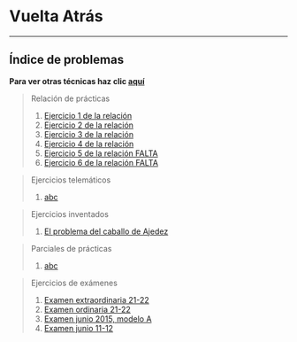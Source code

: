 # Vuelta Atrás

***

## Índice de problemas

**Para ver otras técnicas haz clic [aquí](../README.md)**

> Relación de prácticas
> 1. [Ejercicio 1 de la relación](./relacion1.md)
> 2. [Ejercicio 2 de la relación](./relacion2.md)
> 3. [Ejercicio 3 de la relación](./relacion3.md)
> 4. [Ejercicio 4 de la relación](./relacion4.md)
> 5. [Ejercicio 5 de la relación FALTA](./relacion5.md)
> 6. [Ejercicio 6 de la relación FALTA](./relacion6.md)

> Ejercicios telemáticos
> 1. [abc]()

> Ejercicios inventados
> 1. [El problema del caballo de Ajedez](./problemaCaballo64.md)

> Parciales de prácticas
> 1. [abc]()

> Ejercicios de exámenes
> 1. [Examen extraordinaria 21-22](./examen2122extra.md)
> 2. [Examen ordinaria 21-22](./examen2122mayo.md)
> 3. [Examen junio 2015, modelo A](./examen1415junioA.md)
> 4. [Examen junio 11-12](./examen1112junio.md)
